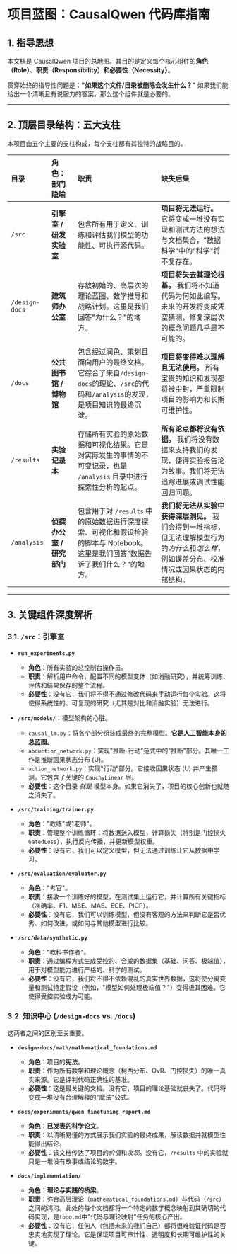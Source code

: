 # 项目蓝图：CausalQwen 代码库指南

## 1. 指导思想

本文档是 CausalQwen 项目的总地图。其目的是定义每个核心组件的**角色（Role）**、**职责（Responsibility）**和**必要性（Necessity）**。

贯穿始终的指导性问题是：**"如果这个文件/目录被删除会发生什么？"** 如果我们能给出一个清晰且有说服力的答案，那么这个组件就是必要的。

---

## 2. 顶层目录结构：五大支柱

本项目由五个主要的支柱构成，每个支柱都有其独特的战略目的。

| 目录 | 角色：部门隐喻 | 职责 | 缺失后果 |
|:---|:---|:---|:---|
| `/src` | **引擎室 / 研发实验室** | 包含所有用于定义、训练和评估我们模型的功能性、可执行源代码。 | **项目将无法运行。** 它将变成一堆没有实现和测试方法的想法与文档集合，"数据科学"中的"科学"将不复存在。 |
| `/design-docs` | **建筑师办公室** | 存放初始的、高层次的理论蓝图、数学推导和战略计划。这里是我们回答"为什么？"的地方。 | **项目将失去其理论根基。** 我们将不知道代码为何如此编写。未来的开发将变成凭空猜测，修复深层次的概念问题几乎是不可能的。 |
| `/docs` | **公共图书馆 / 博物馆** | 包含经过润色、策划且面向用户的最终文档。它综合了来自`/design-docs`的理论、`/src`的代码和`/analysis`的发现，是项目知识的最终沉淀。 | **项目将变得难以理解且无法使用。** 所有宝贵的知识和发现都将被尘封，严重限制项目的影响力和长期可维护性。 |
| `/results` | **实验记录本** | 存储所有实验的原始数据和可视化结果。它是对实际发生的事情的不可变记录，也是 `/analysis` 目录中进行探索性分析的起点。 | **所有论点都将没有依据。** 我们将没有数据来支持我们的发现，使得实验报告沦为故事。我们将无法追踪进展或调试性能回归问题。 |
| `/analysis` | **侦探办公室 / 研究部门** | 包含用于对 `/results` 中的原始数据进行深度探索、可视化和假设检验的脚本与 Notebook。这里是我们回答"数据告诉了我们什么？"的地方。 | **我们将无法从实验中获得深层洞见。** 我们会得到一堆指标，但无法理解模型行为的*为什么*和*怎么样*，例如误差分布、校准情况或因果状态的内部结构。 |

---

## 3. 关键组件深度解析

### 3.1. `/src`：引擎室

-   **`run_experiments.py`**
    -   **角色**：所有实验的总控制台操作员。
    -   **职责**：解析用户命令，配置不同的模型变体（如消融研究），并统筹训练、评估和结果保存的整个流程。
    -   **必要性**：没有它，我们将不得不通过修改代码来手动运行每个实验。这将使得系统性的、可复现的研究（尤其是对比和消融实验）无法进行。

-   **`/src/models/`**：模型架构的心脏。
    -   `causal_lm.py`：将各个部分组装成最终的完整模型。**它是人工智能本身的总蓝图。**
    -   `abduction_network.py`：实现"推断-行动"范式中的"推断"部分。其唯一工作是推断因果状态分布 \(U\)。
    -   `action_network.py`：实现"行动"部分。它接收因果状态 \(U\) 并产生预测。它包含了关键的 `CauchyLinear` 层。
    -   **必要性**：这个目录 *就是* 模型本身。如果它消失了，项目的核心创新也就随之消失了。

-   **`/src/training/trainer.py`**
    -   **角色**："教练"或"老师"。
    -   **职责**：管理整个训练循环：将数据送入模型，计算损失（特别是门控损失 `GatedLoss`），执行反向传播，并更新模型权重。
    -   **必要性**：没有它，我们可以定义模型，但无法通过训练让它从数据中学习。

-   **`/src/evaluation/evaluator.py`**
    -   **角色**："考官"。
    -   **职责**：接收一个训练好的模型，在测试集上运行它，并计算所有关键指标（准确率、F1、MSE、MAE、ECE、PICP）。
    -   **必要性**：没有它，我们可以训练模型，但没有客观的方法来判断它是否优秀、如何改进，或如何与其他模型进行比较。

-   **`/src/data/synthetic.py`**
    -   **角色**："教科书作者"。
    -   **职责**：通过编程方式生成受控的、合成的数据集（基础、问答、极端值），用于对模型能力进行严格的、科学的测试。
    -   **必要性**：没有它，我们将不得不依赖混乱的真实世界数据，这将使分离变量和测试特定假设（例如，"模型如何处理极端值？"）变得极其困难。它使得受控实验成为可能。

### 3.2. 知识中心 (`/design-docs` vs. `/docs`)

这两者之间的区别至关重要。

-   **`design-docs/math/mathematical_foundations.md`**
    -   **角色**：项目的**宪法**。
    -   **职责**：作为所有数学和理论概念（柯西分布、OvR、门控损失）的唯一真实来源。它是评判代码正确性的基准。
    -   **必要性**：这是最关键的文档。没有它，项目的理论基础就丧失了。代码将变成一堆没有合理解释的"魔法"公式。

-   **`docs/experiments/qwen_finetuning_report.md`**
    -   **角色**：**已发表的科学论文**。
    -   **职责**：以清晰易懂的方式展示我们实验的最终成果，解读数据并就模型性能得出结论。
    -   **必要性**：该文档传达了项目的*价值*和*发现*。没有它，`/results` 中的实验就只是一堆没有故事或结论的数字。

-   **`docs/implementation/`**
    -   **角色**：**理论与实践的桥梁**。
    -   **职责**：弥合高层理论（`mathematical_foundations.md`）与代码（`/src`）之间的鸿沟。此处的每个文档都将一个特定的数学概念映射到其确切的代码实现，是`todo.md`中"代码与理论映射"任务的核心产出。
    -   **必要性**：没有它，任何人（包括未来的我们自己）都将很难验证代码是否忠实地实现了理论。它是保证项目可审计性、透明度和长期可维护性的关键。 
